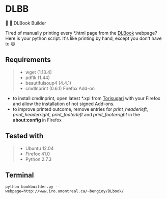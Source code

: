 DLBB
====
:book: :hammer: DLBook Builder

Tired of manually printing every *.html page from the [DLBook](http://www.iro.umontreal.ca/\~bengioy/DLbook/) webpage? 
Here is your python script. It's like printing by hand, except you don't have to :smile:

Requirements
------------
>* wget (1.13.4)
>* pdftk (1.44)
>* beautifulsoup4 (4.4.1)
>* cmdlnprint (0.6.1) Firefox Add-on

- to install cmdlnprint, open latest *.xpi from [Torisugari](https://github.com/Torisugari/cmdlnprint) with your Firefox and allow the installation of not signed Add-ons.
- to improve printed outcome, remove entries for *print_headerleft*, *print_headerright*, *print_footerleft* and *print_footerright* in the **about:config** in Firefox

Tested with
------------
>* Ubuntu 12.04
>* Firefox 41.0
>* Python 2.7.3

Terminal
----------------------

```
python bookbuilder.py --webpage=http://www.iro.umontreal.ca/~bengioy/DLbook/
```
